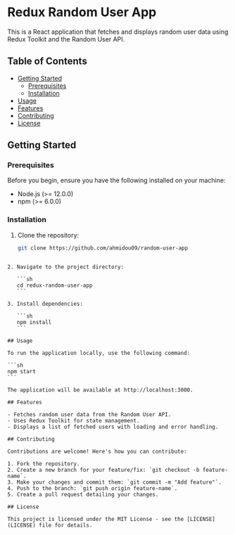 # Redux Random User App

This is a React application that fetches and displays random user data using Redux Toolkit and the Random User API.

## Table of Contents

- [Getting Started](#getting-started)
  - [Prerequisites](#prerequisites)
  - [Installation](#installation)
- [Usage](#usage)
- [Features](#features)
- [Contributing](#contributing)
- [License](#license)

## Getting Started

### Prerequisites

Before you begin, ensure you have the following installed on your machine:

- Node.js (>= 12.0.0)
- npm (>= 6.0.0)

### Installation

1. Clone the repository:

   ```sh
   git clone https://github.com/ahmidou09/random-user-app
   ```

````

2. Navigate to the project directory:

   ```sh
   cd redux-random-user-app
   ```

3. Install dependencies:

   ```sh
   npm install
   ```

## Usage

To run the application locally, use the following command:

```sh
npm start
```

The application will be available at http://localhost:3000.

## Features

- Fetches random user data from the Random User API.
- Uses Redux Toolkit for state management.
- Displays a list of fetched users with loading and error handling.

## Contributing

Contributions are welcome! Here's how you can contribute:

1. Fork the repository.
2. Create a new branch for your feature/fix: `git checkout -b feature-name`.
3. Make your changes and commit them: `git commit -m "Add feature"`.
4. Push to the branch: `git push origin feature-name`.
5. Create a pull request detailing your changes.

## License

This project is licensed under the MIT License - see the [LICENSE](LICENSE) file for details.
````
